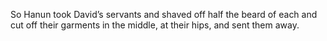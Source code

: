 So Hanun took David’s servants and shaved off half the beard of each and cut off their garments in the middle, at their hips, and sent them away.
